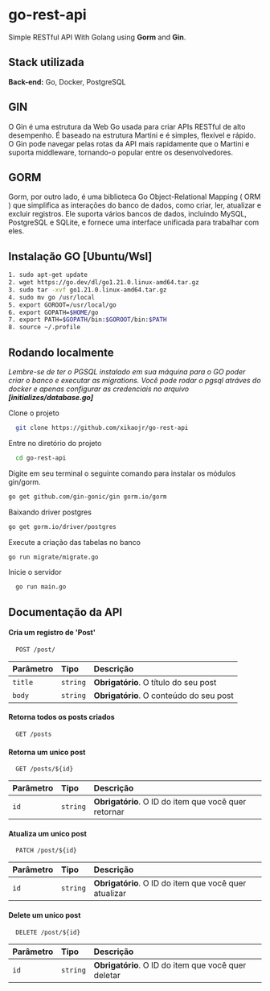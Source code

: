 # go-rest-api
Simple RESTful API With Golang using **Gorm** and **Gin**.
## Stack utilizada

**Back-end:** Go, Docker, PostgreSQL


## GIN
O Gin é uma estrutura da Web Go usada para criar APIs RESTful de alto desempenho. 
É baseado na estrutura Martini e é simples, flexível e rápido. 
O Gin pode navegar pelas rotas da API mais rapidamente que o Martini e suporta middleware, tornando-o popular entre os desenvolvedores.

## GORM
Gorm, por outro lado, é uma biblioteca Go Object-Relational Mapping ( ORM ) que simplifica as interações do banco de dados, como criar, ler, atualizar e excluir registros. 
Ele suporta vários bancos de dados, incluindo MySQL, PostgreSQL e SQLite, e fornece uma interface unificada para trabalhar com eles.
## Instalação GO [Ubuntu/Wsl]
```bash
1. sudo apt-get update
2. wget https://go.dev/dl/go1.21.0.linux-amd64.tar.gz
3. sudo tar -xvf go1.21.0.linux-amd64.tar.gz
4. sudo mv go /usr/local
5. export GOROOT=/usr/local/go
6. export GOPATH=$HOME/go
7. export PATH=$GOPATH/bin:$GOROOT/bin:$PATH
8. source ~/.profile
```



## Rodando localmente

*Lembre-se de ter o PGSQL instalado em sua máquina para o GO poder criar o banco e executar as migrations. Você pode rodar o pgsql atráves do docker e apenas configurar as credenciais no arquivo **[initializes/database.go]***

Clone o projeto

```bash
  git clone https://github.com/xikaojr/go-rest-api
```

Entre no diretório do projeto

```bash
  cd go-rest-api
```

Digite em seu terminal o seguinte comando para instalar os módulos gin/gorm.

```bash
go get github.com/gin-gonic/gin gorm.io/gorm
```

Baixando driver postgres
```bash
go get gorm.io/driver/postgres
```

Execute a criação das tabelas no banco

```bash
go run migrate/migrate.go
```

Inicie o servidor

```bash
  go run main.go
```


## Documentação da API

#### Cria um registro de 'Post'

```http
  POST /post/
```

| Parâmetro   | Tipo       | Descrição                                   |
| :---------- | :--------- | :------------------------------------------ |
| `title`      | `string` | **Obrigatório**. O título do seu post |
| `body`      | `string` | **Obrigatório**. O conteúdo do seu post |


#### Retorna todos os posts criados

```http
  GET /posts
```

#### Retorna um unico post

```http
  GET /posts/${id}
```

| Parâmetro   | Tipo       | Descrição                                   |
| :---------- | :--------- | :------------------------------------------ |
| `id`      | `string` | **Obrigatório**. O ID do item que você quer retornar |

#### Atualiza um unico post

```http
  PATCH /post/${id}
```

| Parâmetro   | Tipo       | Descrição                                   |
| :---------- | :--------- | :------------------------------------------ |
| `id`      | `string` | **Obrigatório**. O ID do item que você quer atualizar |

#### Delete um unico post

```http
  DELETE /post/${id}
```

| Parâmetro   | Tipo       | Descrição                                   |
| :---------- | :--------- | :------------------------------------------ |
| `id`      | `string` | **Obrigatório**. O ID do item que você quer deletar |

